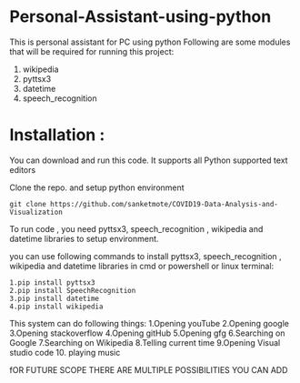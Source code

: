# Personal-Assistant-using-python

This is personal assistant for PC using python
Following are some modules that will be required for running this project:
  1. wikipedia
  2. pyttsx3
  3. datetime
  4. speech_recognition
  
# Installation :

You can download and run this code. It supports all Python supported text editors

Clone the repo. and setup python environment
```
git clone https://github.com/sanketmote/COVID19-Data-Analysis-and-Visualization

```
To run code , you need pyttsx3, speech_recognition , wikipedia  and datetime libraries to setup environment.

you can use following commands to install pyttsx3, speech_recognition , wikipedia  and datetime  libraries in cmd or powershell or linux terminal:

```
1.pip install pyttsx3
2.pip install SpeechRecognition
3.pip install datetime
4.pip install wikipedia

```

 This system can do following things:
  1.Opening youTube
  2.Opening google
  3.Opening stackoverflow
  4.Opening gitHub
  5.Opening gfg
  6.Searching on Google
  7.Searching on Wikipedia
  8.Telling current time
  9.Opening Visual studio code
  10. playing music
  
 fOR FUTURE SCOPE THERE ARE MULTIPLE POSSIBILITIES YOU CAN ADD
  
 
